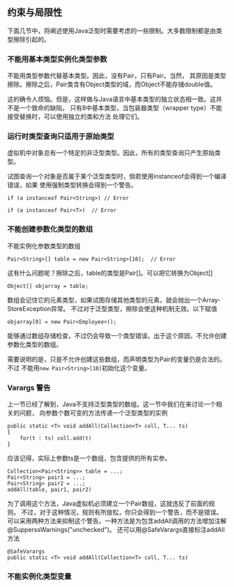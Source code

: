 

## 约束与局限性

下面几节中，将阐述使用Java泛型时需要考虑的一些限制。大多数限制都是由类型擦除引起的。

### 不能用基本类型实例化类型参数

不能用类型参数代替基本类型。因此，没有Pair<double>，只有Pair<Double>。当然，
其原因是类型擦除。擦除之后，Pair类含有Object类型的域，而Object不能存储double值。

这的确令人烦恼。但是，这样做与Java语言中基本类型的独立状态相一致。这并不是一个致命的缺陷，
只有8中基本类型，当包装器类型（wrapper type）不能接受替换时，可以使用独立的类和方法
处理它们。

### 运行时类型查询只适用于原始类型

虚拟机中对象总有一个特定的非泛型类型。因此，所有的类型查询只产生原始类型。

试图查询一个对象是否属于某个泛型类型时，倘若使用instanceof会得到一个编译错误，如果
使用强制类型转换会得到一个警告。
```
if (a instanceof Pair<String>) // Error

if (a instanceof Pair<T>)  // Error
```

### 不能创建参数化类型的数组

不能实例化参数类型的数组
```
Pair<String>[] table = new Pair<String>[10];  // Error
```
这有什么问题呢？擦除之后，table的类型是Pair[]。可以把它转换为Object[]
```
Object[] objarray = table;
```
数组会记住它的元素类型，如果试图存储其他类型的元素，就会抛出一个Array-StoreException异常。
不过对于泛型类型，擦除会使这种机制无效。以下赋值
```
objarray[0] = new Pair<Employee>();
```
能够通过数组存储检查，不过仍会导致一个类型错误。出于这个原因，不允许创建参数化类型的数组。

需要说明的是，只是不允许创建这些数组，而声明类型为Pair<String>的变量仍是合法的。不过
不能用`new Pair<String>[10]`初始化这个变量。

### Varargs 警告

上一节已经了解到，Java不支持泛型类型的数组。这一节中我们在来讨论一个相关的问题，
向参数个数可变的方法传递一个泛型类型的实例
```
public static <T> void addAll(Collection<T> coll, T... ts)
{
    for(t : ts) coll.add(t)
}
```
应该记得，实际上参数ts是一个数组，包含提供的所有实参。
```
Collection<Pair<String>> table = ...;
Pair<String> pair1 = ...;
Pair<String> pair2 = ...;
addAll(table, pair1, pair2)
```
为了调用这个方法，Java虚拟机必须建立一个Pair<String>数组，这就违反了前面的规则。
不过，对于这种情况，规则有所放松，你只会得到一个警告，而不是错误。
可以采用两种方法来抑制这个警告。一种方法是为包含addAll调用的方法增加注解@SupperssWarnings("unchecked")。
还可以用@SafeVarargs直接标注addAll方法
```
@SafeVarargs
public static <T> void addAll(Collection<T> coll, T... ts)
```

### 不能实例化类型变量













